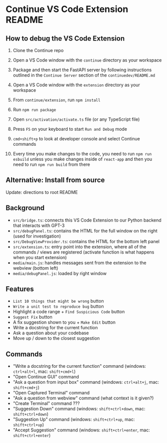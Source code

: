 # Continue VS Code Extension README

## How to debug the VS Code Extension

1. Clone the Continue repo

2. Open a VS Code window with the `continue` directory as your workspace

3. Package and then start the FastAPI server by following instructions outlined in the `Continue Server` section of the `continuedev/README.md`

4. Open a VS Code window with the `extension` directory as your workspace

5. From `continue/extension`, run `npm install`

6. Run `npm run package`

7. Open `src/activation/activate.ts` file (or any TypeScript file)

8. Press `F5` on your keyboard to start `Run and Debug` mode

9. `cmd+shift+p` to look at developer console and select Continue commands

10. Every time you make changes to the code, you need to run `npm run esbuild` unless you make changes inside of `react-app` and then you need to run `npm run build` from there

## Alternative: Install from source

Update: directions to root README

## Background

- `src/bridge.ts`: connects this VS Code Extension to our Python backend that interacts with GPT-3
- `src/debugPanel.ts`: contains the HTML for the full window on the right (used for investigation)
- `src/DebugViewProvider.ts`: contains the HTML for the bottom left panel
- `src/extension.ts`: entry point into the extension, where all of the commands / views are registered (activate function is what happens when you start extension)
- `media/main.js`: handles messages sent from the extension to the webview (bottom left)
- `media/debugPanel.js`: loaded by right window

## Features

- `List 10 things that might be wrong` button
- `Write a unit test to reproduce bug` button
- Highlight a code range + `Find Suspicious Code` button
- `Suggest Fix` button
- A fix suggestion shown to you + `Make Edit` button
- Write a docstring for the current function
- Ask a question about your codebase
- Move up / down to the closest suggestion

## Commands

- "Write a docstring for the current function" command (windows: `ctrl+alt+l`, mac: `shift+cmd+l`)
- "Open Continue GUI" command
- "Ask a question from input box" command (windows: `ctrl+alt+j`, mac: `shift+cmd+j`)
- "Open Captured Terminal" command
- "Ask a question from webview" command (what context is it given?)
- "Create Terminal" command ???
- "Suggestion Down" command (windows: `shift+ctrl+down`, mac: `shift+ctrl+down`)
- "Suggestion Up" command (windows: `shift+ctrl+up`, mac: `shift+ctrl+up`)
- "Accept Suggestion" command (windows: `shift+ctrl+enter`, mac: `shift+ctrl+enter`)
